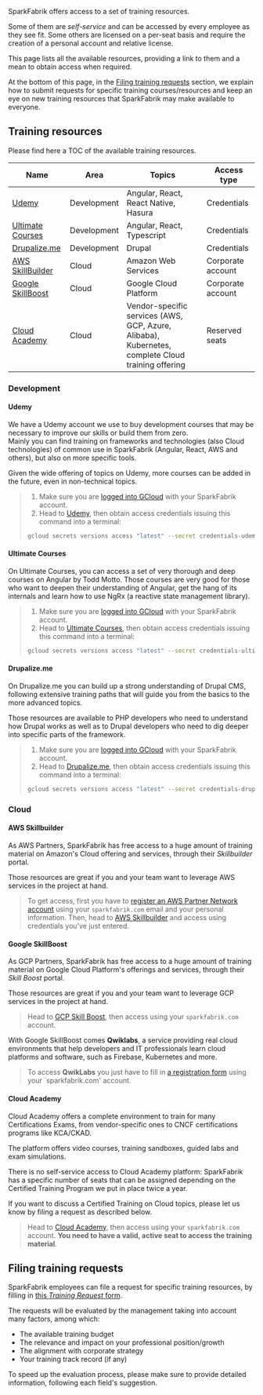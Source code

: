 SparkFabrik offers access to a set of training resources.

Some of them are _self-service_ and can be accessed by every employee as they see fit. Some others are licensed on a per-seat basis and require the creation of a personal account and relative license.

This page lists all the available resources, providing a link to them and a mean to obtain access when required.

At the bottom of this page, in the [Filing training requests](#filing-training-requests) section, we explain how to submit requests for specific training courses/resources and keep an eye on new training resources that SparkFabrik may make available to everyone.

## Training resources

Please find here a TOC of the available training resources.

| Name | Area | Topics | Access type |
|---|---|---|---|
| [Udemy](#udemy)| Development | Angular, React, React Native, Hasura | Credentials |
| [Ultimate Courses](#ultimate-courses) | Development | Angular, React, Typescript | Credentials |
| [Drupalize.me](#drupalizeme) | Development | Drupal | Credentials |
| [AWS SkillBuilder](#aws-skillbuilder) | Cloud | Amazon Web Services | Corporate account |
| [Google SkillBoost](#google-skillboost) | Cloud | Google Cloud Platform | Corporate account |
| [Cloud Academy](#cloud-academy) | Cloud | Vendor-specific services (AWS, GCP, Azure, Alibaba), Kubernetes, complete Cloud training offering | Reserved seats |

### Development

#### Udemy

We have a Udemy account we use to buy development courses that may be necessary to improve our skills or build them from zero.  
Mainly you can find training on frameworks and technologies (also Cloud technologies) of common use in SparkFabrik (Angular, React, AWS and others), but also on more specific tools.

Given the wide offering of topics on Udemy, more courses can be added in the future, even in non-technical topics.

> 1. Make sure you are [logged into GCloud](/guides/local-development-environment-configuration#log-into-gcloud) with your SparkFabrik account.  
> 2. Head to [Udemy](https://www.udemy.com/join/login-popup/), then obtain access credentials issuing this command into a terminal:
> 
> ```bash
> gcloud secrets versions access "latest" --secret credentials-udemy --project sf-public-ring
> ```

#### Ultimate Courses

On Ultimate Courses, you can access a set of very thorough and deep courses on Angular by Todd Motto. Those courses are very good for those who want to deepen their understanding of Angular, get the hang of its internals and learn how to use NgRx (a reactive state management library).

> 1. Make sure you are [logged into GCloud](/guides/local-development-environment-configuration#log-into-gcloud) with your SparkFabrik account.  
> 2. Head to [Ultimate Courses](https://app.ultimatecourses.com), then obtain access credentials issuing this command into a terminal:
> 
> ```bash
> gcloud secrets versions access "latest" --secret credentials-ultimate-courses --project sf-public-ring
> ```

#### Drupalize.me

On Drupalize.me you can build up a strong understanding of Drupal CMS, following extensive training paths that will guide you from the basics to the more advanced topics.

Those resources are available to PHP developers who need to understand how Drupal works as well as to Drupal developers who need to dig deeper into specific parts of the framework.

> 1. Make sure you are [logged into GCloud](/guides/local-development-environment-configuration#log-into-gcloud) with your SparkFabrik account.  
> 2. Head to [Drupalize.me](https://drupalize.me), then obtain access credentials issuing this command into a terminal:
> 
> ```bash
> gcloud secrets versions access "latest" --secret credentials-drupalize-me --project sf-public-ring
> ```

### Cloud

#### AWS Skillbuilder

As AWS Partners, SparkFabrik has free access to a huge amount of training material on Amazon's Cloud offering and services, through their _Skillbuilder_ portal.

Those resources are great if you and your team want to leverage AWS services in the project at hand.

> To get access, first you have to [register an AWS Partner Network account](https://partnercentral.awspartner.com/APNSelfRegister) using your `sparkfabrik.com` email and your personal information.
> Then, head to [AWS Skillbuilder](https://explore.skillbuilder.aws) and access using credentials you've just entered.

#### Google SkillBoost

As GCP Partners, SparkFabrik has free access to a huge amount of training material on Google Cloud Platform's offerings and services, through their _Skill Boost_ portal.

Those resources are great if you and your team want to leverage GCP services in the project at hand.

> Head to [GCP Skill Boost](https://partners.cloudskillsboost.google), then access using your `sparkfabrik.com` account.

With Google SkillBoost comes **Qwiklabs**, a service providing real cloud environments that help developers and IT professionals learn cloud platforms and software, such as Firebase, Kubernetes and more.

> To access **QwikLabs** you just have to fill in [a registration form](https://partner.cloudskillsboost.google/course_sessions/1257385/video/187468
) using your `sparkfabrik.com' account.


#### Cloud Academy

Cloud Academy offers a complete environment to train for many Certifications Exams, from vendor-specific ones to CNCF certifications programs like KCA/CKAD.

The platform offers video courses, training sandboxes, guided labs and exam simulations.

There is no self-service access to Cloud Academy platform: SparkFabrik has a specific number of seats that can be assigned depending on the Certified Training Program we put in place twice a year.

If you want to discuss a Certified Training on Cloud topics, please let us know by filing a request as described below.

> Head to [Cloud Academy](https://cloudacademy.com/), then access using your `sparkfabrik.com` account. **You need to have a valid, active seat to access the training material**.

## Filing training requests

SparkFabrik employees can file a request for specific training resources, by filling in [this _Training Request_ form](https://forms.gle/D3sMame93iJ6avxX7).

The requests will be evaluated by the management taking into account many factors, among which:

* The available training budget
* The relevance and impact on your professional position/growth
* The alignment with corporate strategy
* Your training track record (if any)

To speed up the evaluation process, please make sure to provide detailed information, following each field's suggestion.
